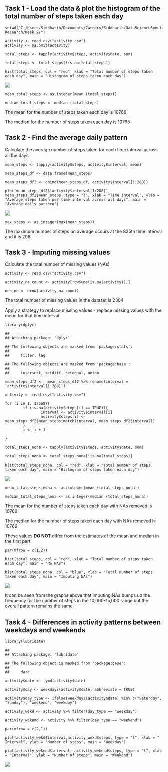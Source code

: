 Task 1 - Load the data & plot the histogram of the total number of steps taken each day
---------------------------------------------------------------------------------------

    setwd("C:/Users/Siddharth/Documents/Careers/Siddharth/DataScienceSpecialization/Reproducible Research/Week 2/")

    activity <- read.csv("activity.csv")
    activity <- na.omit(activity)

    total_steps <- tapply(activity$steps, activity$date, sum)

    total_steps <- total_steps[!is.na(total_steps)]

    hist(total_steps, col = "red", xlab = "Total number of steps taken each day", main = "Histogram of steps taken each day")

![](Reproducible_Research_-_Assignment_1_files/figure-markdown_strict/load%20data-1.png)

    mean_total_steps <- as.integer(mean (total_steps))

    median_total_steps <- median (total_steps)

The mean for the number of steps taken each day is 10766

The median for the number of steps taken each day is 10765

Task 2 - Find the average daily pattern
---------------------------------------

Calculate the average number of steps taken for each time interval
across all the days

    mean_steps <- tapply(activity$steps, activity$interval, mean)

    mean_steps_df <- data.frame(mean_steps)

    mean_steps_df2 <- cbind(mean_steps_df, activity$interval[1:288])

    plot(mean_steps_df2$`activity$interval[1:288]`, mean_steps_df2$mean_steps, type = "l", xlab = "Time interval", ylab = "Average steps taken per time interval across all days", main = "Average daily pattern")

![](Reproducible_Research_-_Assignment_1_files/figure-markdown_strict/average%20daily%20pattern-1.png)

    max_steps <- as.integer(max(mean_steps))

The maximum number of steps on average occurs at the 835th time interval
and it is 206

Task 3 - Imputing missing values
--------------------------------

Calculate the total number of missing values (NAs)

    activity <- read.csv("activity.csv")

    activity_na_count <- activity[rowSums(is.na(activity)),]

    nos_na <- nrow(activity_na_count)

The total number of missing values in the dataset is 2304

Apply a strategy to replace missing values - replace missing values with
the mean for that time interval

    library(dplyr)

    ## 
    ## Attaching package: 'dplyr'

    ## The following objects are masked from 'package:stats':
    ## 
    ##     filter, lag

    ## The following objects are masked from 'package:base':
    ## 
    ##     intersect, setdiff, setequal, union

    mean_steps_df2 <-  mean_steps_df2 %>% rename(interval = `activity$interval[1:288]`)

    activity <- read.csv("activity.csv")

    for (i in 1: 17568){
            if (is.na(activity$steps[i] == TRUE)){
                    interval <- activity$interval[i]
                    activity$steps[i] <- mean_steps_df2$mean_steps[match(interval, mean_steps_df2$interval)]
            }
            i <- i + 1
            
    }

    total_steps_nona <- tapply(activity$steps, activity$date, sum)

    total_steps_nona <- total_steps_nona[!is.na(total_steps)]

    hist(total_steps_nona, col = "red", xlab = "Total number of steps taken each day", main = "Histogram of steps taken each day")

![](Reproducible_Research_-_Assignment_1_files/figure-markdown_strict/replace%20missing%20values-1.png)

    mean_total_steps_nona <- as.integer(mean (total_steps_nona))

    median_total_steps_nona <- as.integer(median (total_steps_nona))

The mean for the number of steps taken each day with NAs removed is
10766

The median for the number of steps taken each day with NAs removed is
10766

These values **DO NOT** differ from the estimates of the mean and median
in the first part

    par(mfrow = c(1,2))

    hist(total_steps, col = "red", xlab = "Total number of steps taken each day", main = "No NAs")

    hist(total_steps_nona, col = "blue", xlab = "Total number of steps taken each day", main = "Imputing NAs")

![](Reproducible_Research_-_Assignment_1_files/figure-markdown_strict/compare%20total%20steps-1.png)

It can be seen from the graphs above that imputing NAs bumps up the
frequency for the number of steps in the 10,000-15,000 range but the
overall pattern remains the same

Task 4 - Differences in activity patterns between weekdays and weekends
-----------------------------------------------------------------------

    library(lubridate)

    ## 
    ## Attaching package: 'lubridate'

    ## The following object is masked from 'package:base':
    ## 
    ##     date

    activity$date <-  ymd(activity$date)

    activity$day <- weekdays(activity$date, abbreviate = TRUE)

    activity$day_type <- ifelse(weekdays(activity$date) %in% c("Saturday", "Sunday"), "weekend", "weekday")

    activity_wekd <- activity %>% filter(day_type == "weekday")

    activity_wekend <- activity %>% filter(day_type == "weekend")

    par(mfrow = c(2,1))

    plot(activity_wekd$interval,activity_wekd$steps, type = "l", xlab = " Interval", ylab = "Number of steps", main = "Weekday")

    plot(activity_wekend$interval, activity_wekend$steps, type = "l", xlab = "Interval", ylab = "Number of steps", main = "Weekend")

![](Reproducible_Research_-_Assignment_1_files/figure-markdown_strict/activity%20weekdays%20or%20weekends-1.png)
